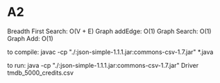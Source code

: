 # A2

Breadth First Search: O(V + E)
Graph addEdge: O(1)
Graph Search: O(1)
Graph Add: O(1)

to compile: javac -cp "./:json-simple-1.1.1.jar:commons-csv-1.7.jar" *.java

to run: java -cp "./:json-simple-1.1.1.jar:commons-csv-1.7.jar" Driver tmdb_5000_credits.csv
